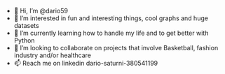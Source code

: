 - 👋 Hi, I’m @dario59
- 👀 I’m interested in fun and interesting things, cool graphs and huge datasets
- 🌱 I’m currently learning how to handle my life and to get better with Python
- 💞️ I’m looking to collaborate on projects that involve Basketball, fashion industry and/or healthcare
- 📫 Reach me on linkedin dario-saturni-380541199
